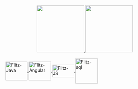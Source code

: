 <div align="center">
  <a href="https://github.com/flitzso">
  <img height="150em" src="https://github-readme-stats.vercel.app/api?username=flitzso&show_icons=true&theme=tokyonight&include_all_commits=true&count_private=true"/>
  <img height="150em" src="https://github-readme-stats.vercel.app/api/top-langs/?username=flitzso&layout=compact&langs_count=7&theme=tokyonight"/>
</div>

  
  <div style="display: inline_block"><br>
  <img align="center" alt="Flitz-Java" height="60" width="70" <img src="https://cdn.jsdelivr.net/gh/devicons/devicon/icons/java/java-original-wordmark.svg"/>
    <img align="center" alt="Flitz-Angular" height="60" width="70" src="https://cdn.jsdelivr.net/gh/devicons/devicon/icons/angularjs/angularjs-original-wordmark.svg"/>
    <img align="center" alt="Flitz-JS" height="40" width="70" src="https://icongr.am/devicon/nodejs-original-wordmark.svg?size=128&color=currentColor" />
    <img align="center" alt="Flitz-sql" height="80" width="70" src="https://icongr.am/devicon/mysql-original-wordmark.svg?size=128&color=currentColor"/>
  </div>

  
 
  
 
